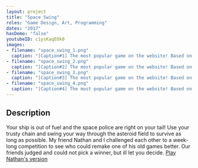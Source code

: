 ```yaml
---
layout: project
title: "Space Swing"
roles: "Game Design, Art, Programming"
dates: "2017"
hasDemo: "false"
youtubeID: c1ysKaqEOk0
images:
- filename: "space_swing_1.png"
  caption: "[Caption#1] The most popular game on the website! Based on Jack Southard's popular 'Sleigh-stroids' game created in LittleBig Planet 3, Asteroid Escape offers an extreme challenge for those who are extremely bored"
- filename: "space_swing_2.png"
  caption: "[Caption#2] The most popular game on the website! Based on Jack Southard's popular 'Sleigh-stroids' game created in LittleBig Planet 3, Asteroid Escape offers an extreme challenge for those who are extremely bored"
- filename: "space_swing_3.png"
  caption: "[Caption#3] The most popular game on the website! Based on Jack Southard's popular 'Sleigh-stroids' game created in LittleBig Planet 3, Asteroid Escape offers an extreme challenge for those who are extremely bored"
- filename: "space_swing_4.png"
  caption: "[Caption#4] The most popular game on the website! Based on Jack Southard's popular 'Sleigh-stroids' game created in LittleBig Planet 3, Asteroid Escape offers an extreme challenge for those who are extremely bored"
---
```


## Description

Your ship is out of fuel and the space police are right on your tail! Use your trusty chain and swing your way through the asteroid field to survive as long as possible. My friend Nathan and I challenged each other to a week-long competition to see who could remake one of his old games better. Our friends judged and could not pick a winner, but ill let you decide. [Play Nathan's version](http://njew.icnc.com/public/games/AE2.php)
